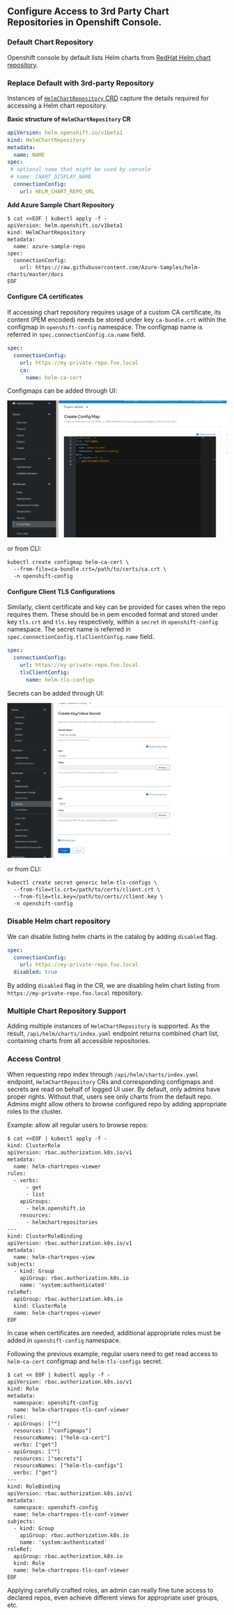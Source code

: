## Configure Access to 3rd Party Chart Repositories in Openshift Console.


### Default Chart Repository

Openshift console by default lists Helm charts from [RedHat Helm chart repository](https://redhat-developer.github.io/redhat-helm-charts/index.yaml).


### Replace Default with 3rd-party Repository

Instances of [`HelmChartRepository` CRD](https://github.com/openshift/api/blob/master/helm/v1beta1/0000_10-helm-chart-repository.crd.yaml) 
capture the details required for accessing a Helm chart repository.


**Basic structure of `HelmChartRepository` CR**
```yaml
apiVersion: helm.openshift.io/v1beta1
kind: HelmChartRepository
metadata:
  name: NAME
spec:
 # optional name that might be used by console
 # name: CHART_DISPLAY_NAME
  connectionConfig:
    url: HELM_CHART_REPO_URL
```


**Add Azure Sample Chart Repository**
```shell script
$ cat <<EOF | kubectl apply -f -
apiVersion: helm.openshift.io/v1beta1
kind: HelmChartRepository
metadata:
  name: azure-sample-repo
spec:
  connectionConfig:
    url: https://raw.githubusercontent.com/Azure-Samples/helm-charts/master/docs
EOF
```

#### Configure CA certificates

If accessing chart repository requires usage of a custom CA certificate, its content (PEM encoded) needs be 
stored under key `ca-bundle.crt` within the configmap in `openshift-config` namespace. The configmap name 
is referred in `spec.connectionConfig.ca.name` field.

```yaml
spec:
  connectionConfig:
    url: https://my-private-repo.foo.local
    ca:
      name: helm-ca-cert
```


Configmaps can be added through UI: 

![](ca-certifcate-configmap.png)

or from CLI:

```shell script
kubectl create configmap helm-ca-cert \ 
  --from-file=ca-bundle.crt=/path/to/certs/ca.crt \
  -n openshift-config
```


#### Configure Client TLS Configurations

Similarly, client certificate and key can be provided for cases when the repo requires them. 
These should be in pem encoded format and stored under key `tls.crt` and `tls.key` respectively,
within a `secret` in `openshift-config` namespace. The secret name is referred in `spec.connectionConfig.tlsClientConfig.name`
field.   

```yaml
spec:
  connectionConfig:
    url: https://my-private-repo.foo.local
    tlsClientConfig:
      name: helm-tls-configs
```

Secrets can be added through UI:

![](client-tls-secret.png)

or from CLI:

```shell script
kubectl create secret generic helm-tls-configs \
  --from-file=tls.crt=/path/to/certs/client.crt \
  --from-file=tls.key=/path/to/certs//client.key \
  -n openshift-config
```

### Disable Helm chart repository

We can disable listing helm charts in the catalog by adding `disabled` flag.

```yaml
spec:
  connectionConfig:
    url: https://my-private-repo.foo.local
  disabled: true
```

By adding `disabled` flag in the CR, we are disabling helm chart listing from `https://my-private-repo.foo.local` repository. 

### Multiple Chart Repository Support

Adding multiple instances of `HelmChartRepository` is supported. As the result, `/api/helm/charts/index.yaml`
endpoint returns combined chart list, containing charts from all accessible repositories.

### Access Control

When requesting repo index through `/api/helm/charts/index.yaml` endpoint, `HelmChartRepository` CRs and
corresponding configmaps and secrets are read on behalf of logged UI user. By default, only admins have
proper rights. Without that, users see only charts from the default repo. Admins might allow others to
browse configured repo by adding appropriate roles to the cluster.

Example: allow all regular users to browse repos:

```shell script
$ cat <<EOF | kubectl apply -f -
kind: ClusterRole
apiVersion: rbac.authorization.k8s.io/v1
metadata:
  name: helm-chartrepos-viewer
rules:
  - verbs:
      - get
      - list
    apiGroups:
      - helm.openshift.io
    resources:
      - helmchartrepositories
---
kind: ClusterRoleBinding
apiVersion: rbac.authorization.k8s.io/v1
metadata:
  name: helm-chartrepos-view
subjects:
  - kind: Group
    apiGroup: rbac.authorization.k8s.io
    name: 'system:authenticated'
roleRef:
  apiGroup: rbac.authorization.k8s.io
  kind: ClusterRole
  name: helm-chartrepos-viewer
EOF
```

In case when certificates are needed, additional appropriate roles must
be added in `openshift-config` namespace.

Following the previous example, regular users need to
get read access to `helm-ca-cert` configmap and `helm-tls-configs` secret.

```shell script
$ cat << EOF | kubectl apply -f -
apiVersion: rbac.authorization.k8s.io/v1
kind: Role
metadata:
  namespace: openshift-config
  name: helm-chartrepos-tls-conf-viewer
rules:
- apiGroups: [""]
  resources: ["configmaps"]
  resourceNames: ["helm-ca-cert"]
  verbs: ["get"]
- apiGroups: [""]
  resources: ["secrets"]
  resourceNames: ["helm-tls-configs"]
  verbs: ["get"]
---
kind: RoleBinding
apiVersion: rbac.authorization.k8s.io/v1
metadata:
  namespace: openshift-config
  name: helm-chartrepos-tls-conf-viewer
subjects:
  - kind: Group
    apiGroup: rbac.authorization.k8s.io
    name: 'system:authenticated' 
roleRef:
  apiGroup: rbac.authorization.k8s.io
  kind: Role
  name: helm-chartrepos-tls-conf-viewer
EOF
```

Applying carefully crafted roles, an admin can really fine tune
access to declared repos, even achieve different views for
appropriate user groups, etc. 